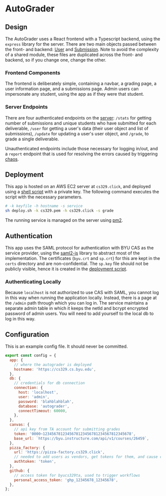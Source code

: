 # AutoGrader

## Design

The AutoGrader uses a React frontend with a Typescript backend, using the `express` library for the server. There are two main objects passed between the front- and backend: [User](frontend/src/model/domain/User.ts) and [Submission](frontend/src/model/domain/Submission.ts). Note to avoid the complexity of a shared module, these files are duplicated across the front- and backend, so if you change one, change the other.

### Frontend Components

The frontend is deliberately simple, containing a navbar, a grading page, a user information page, and a submissions page.
Admin users can impersonate any student, using the app as if they were that student.

### Server Endpoints

There are four authenticated endpoints on the [server](backend/service.ts): `/stats` for getting number of submissions and unique students who have submitted for each deliverable, `/user` for getting a user's data (their user object and list of submissions), `/update` for updating a user's user object, and `/grade`, to grade a single deliverable.

Unauthenticated endpoints include those necessary for logging in/out, and a `report` endpoint that is used for resolving the errors caused by triggering [chaos](backend/grading/graders/DeliverableElevenPartOne.ts).

## Deployment

This app is hosted on an AWS EC2 server at `cs329.click`, and deployed using a [shell script](deploy.sh) with a private key. The following command executes the script with the necessary parameters.

```sh
# -k keyfile -h hostname -s service
sh deploy.sh -k cs329.pem -h cs329.click -s grade
```

The running service is managed on the server using [pm2](https://www.npmjs.com/package/pm2).

## Authentication

This app uses the SAML protocol for authentication with BYU CAS as the service provider, using the [saml2-js](https://www.npmjs.com/package/saml2-js) library to abstract most of the implementation. The certificates (`byu.crt` and `sp.crt`) for this are kept in the `certs` directory and are non-confidential. The `sp.key` file should not be publicly visible, hence it is created in the [deployment script](deploy.sh).

### Authenticating Locally

Because `localhost` is not authorized to use CAS with SAML, you cannot log in this way when running the application locally. Instead, there is a page at the `/admin` path through which you can log in. The service maintains a separate admin table in which it keeps the netId and bcrypt encrypted password of admin users. You will need to add yourself to the local db to log in this way.

## Configuration

This is an example config file. It should never be committed.

```javascript
export const config = {
  app: {
    // where the autograder is deployed
    hostname: 'https://cs329.cs.byu.edu',
  },
  db: {
    // credentials for db connection
    connection: {
      host: 'localhost',
      user: 'admin',
      password: 'blahblahblah',
      database: 'autograder',
      connectTimeout: 60000,
    },
  },
  canvas: {
    // api key from TA account for submitting grades
    token: '0000~1234567812345678123456781234567812345678',
    base_url: `https://byu.instructure.com/api/v1/courses/26459`,
  },
  pizza_factory: {
    url: 'https://pizza-factory.cs329.click',
    // needed to add users as vendors, get tokens for them, and cause chaos
    authtoken: 'token',
  },
  github: {
    // access token for byucs329ta, used to trigger workflows
    personal_access_token: 'ghp_12345678_12345678',
  },
};
```
